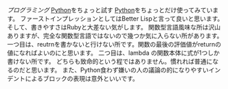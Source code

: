 *プログラミング* [Python](http://www.python.org/)をちょっと試す
[Python](http://www.python.org/)をちょっとだけ使ってみています。
ファーストインプレッションとしてはBetter Lispと言って良いと思います。そして、書きやすさはRubyと大差ない気がします。
関数型言語風味な所は沢山ありますが、完全な関数型言語ではないので幾つか気に入らない所があります。
一つ目は、reutrnを書かないと行けない所です。関数の最後の評価値がreturnの値になればよいのにと思います。
二つ目は、lambda の関数本体に式が1つしか書けない所です。
どちらも致命的という程ではありません。慣れれば普通になるのだと思います。
また、Python食わず嫌いの人の議論の的になりやすいインデントによるブロックの表現は意外といいです。
